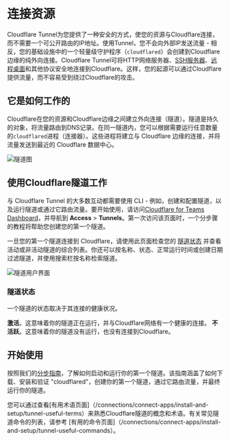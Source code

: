 # 连接资源

Cloudflare Tunnel为您提供了一种安全的方式，使您的资源与Cloudflare连接，而不需要一个可公开路由的IP地址。使用Tunnel，您不会向外部IP发送流量 - 相反，您的基础设施中的一个轻量级守护程序（`cloudflared`）会创建到Cloudflare边缘的纯外向连接。Cloudflare Tunnel可将HTTP网络服务器、[SSH服务器](/tutorials/ssh)、[远程桌面](/tutorials/rdp)和其他协议安全地连接到Cloudflare。这样，您的起源可以通过Cloudflare提供流量，而不容易受到绕过Cloudflare的攻击。

## 它是如何工作的

Cloudflare在您的资源和Cloudflare边缘之间建立外向连接（隧道）。隧道是持久的对象，将流量路由到DNS记录。在同一隧道内，您可以根据需要运行任意数量的`cloudflared`进程（连接器）。这些进程将建立与 Cloudflare 边缘的连接，并将流量发送到最近的 Cloudflare 数据中心。

![隧道图](././static/documentation/connections/connect-apps/handshake.jpg)

## 使用Cloudflare隧道工作

与 Cloudflare Tunnel 的大多数互动都需要使用 CLI - 例如，创建和配置隧道，以及运行隧道或通过它路由流量。要开始使用，请访问[Cloudflare for Teams Dashboard](https://dash.teams.cloudflare.com)，并导航到 **Access** > **Tunnels**。第一次访问该页面时，一个分步骤的教程将帮助您创建您的第一个隧道。

一旦您的第一个隧道连接到 Cloudflare，请使用此页面检查您的 [隧道状态](#tunnel-status) 并查看活动或非活动隧道的综合列表。你还可以按名称、状态、正常运行时间或创建日期过滤隧道，并使用搜索栏按名称检索隧道。

![隧道用户界面](././static/documentation/connections/connect-apps/tunnel-blog.png)

### 隧道状态

一个隧道的状态取决于其连接的健康状况。

**激活**。这意味着你的隧道正在运行，并与Cloudflare网络有一个健康的连接。
**不活跃**。这意味着你的隧道没有运行，也没有连接到Cloudflare。

## 开始使用

按照我们的[分步指南](/connections/connect-apps/install-and-setup/tunnel-guide)，了解如何启动和运行你的第一个隧道。该指南涵盖了如何下载、安装和验证 "cloudflared"，创建你的第一个隧道，通过它路由流量，并最终运行你的隧道。

您可以通过查看[有用术语页面]（/connections/connect-apps/install-and-setup/tunnel-useful-terms）来熟悉Cloudflare隧道的概念和术语。有关常见隧道命令的列表，请参考 [有用的命令页面]（/connections/connect-apps/install-and-setup/tunnel-useful-commands）。